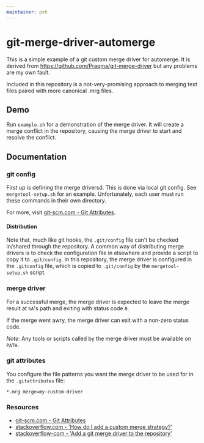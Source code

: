 ```yaml
---
maintainer: pvh
---
```


# git-merge-driver-automerge

This is a simple example of a git custom merge driver for automerge. It is derived from https://github.com/Praqma/git-merge-driver but any problems are my own fault.

Included in this repository is a not-very-promising approach to merging text files paired with more canonical .mrg files.

## Demo

Run `example.sh` for a demonstration of the merge driver.
It will create a merge conflict in the repository, causing the merge driver to start and resolve the conflict.

## Documentation

### git config

First up is defining the merge driversd.
This is done via local git config. See `mergetool-setup.sh` for an example. Unfortunately, each user must run these commands in their own directory.

For more, visit [git-scm.com - Git Attributes](https://git-scm.com/docs/gitattributes).

#### Distribution

Note that, much like git hooks, the `.git/config` file can't be checked in/shared through the repository.
A common way of distributing merge drivers is to check the configuration file in elsewhere and provide a script to copy it to `.git/config`.
In this repository, the merge driver is configured in the `.gitconfig` file, which is copied to `.git/config` by the `mergetool-setup.sh` script.

### merge driver

For a successful merge, the merge driver is expected to leave the merge result at `%A`'s path and exiting with status code `0`.

If the merge went awry, the merge driver can exit with a non-zero status code.

_Note_: Any tools or scripts called by the merge driver must be available on `PATH`.

### git attributes

You configure the file patterns you want the merge driver to be used for in the `.gitattributes` file:

```
*.mrg merge=my-custom-driver
```

### Resources

- [git-scm.com - Git Attributes](https://git-scm.com/docs/gitattributes)
- [stackoverflow.com - 'How do I add a custom merge strategy?'](https://stackoverflow.com/questions/23140240/git-how-do-i-add-a-custom-merge-strategy)
- [stackoverflow-com - 'Add a git merge driver to the repository'](https://stackoverflow.com/questions/8839496/add-a-git-merge-driver-to-the-repository)

